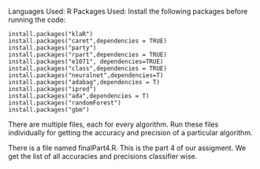 Languages Used: R
Packages Used:
	Install the following packages before running the code:

	install.packages("klaR")
	install.packages("caret",dependencies = TRUE)
	install.packages("party")
	install.packages("rpart",dependencies = TRUE)
	install.packages("e1071", dependencies=TRUE)
	install.packages("class",dependencies = TRUE)
	install.packages("neuralnet",dependencies=T)
	install.packages("adabag",dependencies = T)
	install.packages("ipred")
	install.packages("ada",dependencies = T)
	install.packages("randomForest")
	install.packages("gbm")


There are multiple files, each for every algorithm. Run these files individually for getting the  accuracy and precision of a particular algorithm.

There is a file named finalPart4.R. This is the part 4 of our assigment. We get the list of all accuracies and precisions classifier wise.
